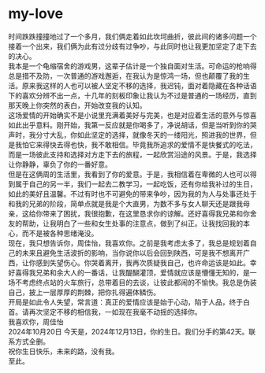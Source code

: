 # my-love

时间跌跌撞撞地过了一个多月，我们俩走着如此坎坷曲折，彼此间的诸多问题一个接着一个出来，我们俩为此有过分歧有过争吵，与此同时也让我更加坚定了走下去的决心。  
    我本是一个龟缩宿舍的游戏男，这辈子估计是一个独自面对生活。可命运的枪响得总是措不及防，一次普通的游戏邂逅，在我认为是惊鸿一场，但也颠覆了我的生活。原来我这样的人也可以被人坚定不移的选择，我迟钝，面对着隐藏在各种话语下的喜欢分辨不出一点，十几年的刻板印象让我认为不过是普通的一场经历，直到那天晚上你突然的表白，开始改变我的认知。  
   这场爱情的开始确实不是小说里充满着美好与完美，也是对应着生活的意外与惊喜如此出乎意料。刚开始，我第一反应就是你喝多了，净说胡话，但是当听到你的哭声时，我分寸大乱，你如此坚定的选择，就像冬天的一缕阳光，照进我的世界，但是我怕它来得快去得也快，我不敢相信。毕竟我所追求的爱情不是快餐式的吃法，而是一场彼此支持和选择对方走下去的旅程，一起欣赏沿途的风景。于是，我选择让你静静，辜负了你的一番好意。  
     但是在这俩周的生活里，我看到了你的爱意。于是，我相信着在卑微的人也可以得到属于自己的另一半，我们一起去二教学习，一起吃饭，还有你给我补过的生日，如此的美好且温馨。不过有时也不可避免的带来争吵，因为我的为人与处事还处于和我的兄弟的阶段，简单点就是我是个大直男，为数不多与女人聊天还是跟我母亲，这给你带来了困扰，我很抱歉，在这里恳求你的谅解。还好喜得我兄弟和你舍友的帮助，让我明白了一些和女生处事的注意点，做到了纠正。让我找回我的本心，而不是被各种思绪淹没。  
   现在，我只想告诉你，周佳怡，我喜欢你。之前是我考虑太多了，我总是规划着自己的未来且避免生活波折的影响，当你说你以后会回到陕西，可是我不想离开广西，让你感到失望伤心。你哭着离开，我再次质疑我自己，也许命运该是如此。幸好喜得我兄弟和余大人的一番话，让我醍醐灌顶，爱情就应该是懵懂无知的，是一场不考虑终点站的火车旅行，总带着目的去谈，让彼此都闹的不愉快。我总是伪装自己，披上一层厚厚的荆棘，把你扎得遍体鳞伤。  
      开局是如此令人失望，常言道：真正的爱情应该是始于心动，陷于人品，终于白首。请再次坚定不移的相信我，一如现在我毫不动摇的选择你。  
      我喜欢你，周佳怡  
      2024年10月20日
今天是，2024年12月13日，你的生日。我们分手的第42天。联系方式全删。  
      祝你生日快乐，未来的路，没有我。  
      至此。
